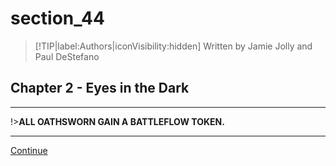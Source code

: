 
# section_44

>[!TIP|label:Authors|iconVisibility:hidden]
>Written by Jamie Jolly and Paul DeStefano

## Chapter 2 - Eyes in the Dark

---

!>**ALL OATHSWORN GAIN A BATTLEFLOW TOKEN.** 

---

[Continue](output/chapter2/section_86.md)


